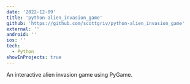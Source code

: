 ```yaml
---
date: '2022-12-09'
title: 'python-alien_invasion_game'
github: 'https://github.com/scottgriv/python-alien_invasion_game'
external: ''
android: ''
ios: ''
tech:
  - Python
showInProjects: true
---
```


An interactive alien invasion game using PyGame.
